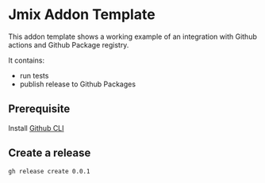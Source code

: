 # Jmix Addon Template

This addon template shows a working example of an integration with Github actions and Github Package registry.

It contains:

* run tests
* publish release to Github Packages

## Prerequisite

Install [Github CLI](https://cli.github.com/) 

## Create a release

`gh release create 0.0.1`